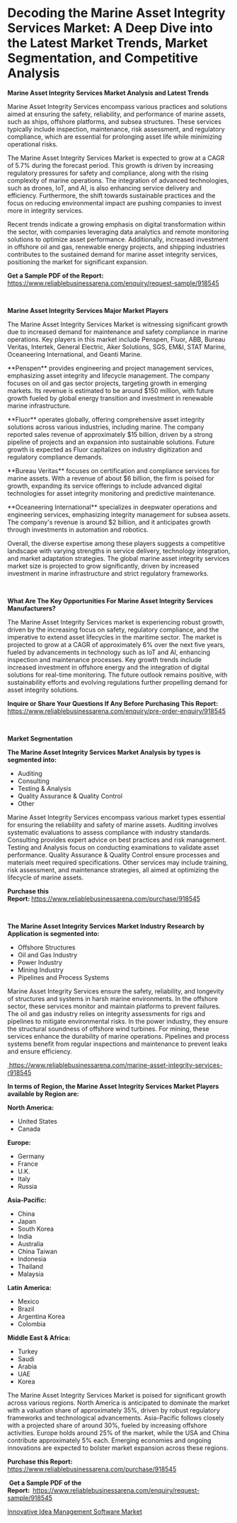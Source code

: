 <p><h1>Decoding the Marine Asset Integrity Services Market: A Deep Dive into the Latest Market Trends, Market Segmentation, and Competitive Analysis</h1></p><p><strong>Marine Asset Integrity Services Market Analysis and Latest Trends</strong></p>
<p><p>Marine Asset Integrity Services encompass various practices and solutions aimed at ensuring the safety, reliability, and performance of marine assets, such as ships, offshore platforms, and subsea structures. These services typically include inspection, maintenance, risk assessment, and regulatory compliance, which are essential for prolonging asset life while minimizing operational risks.</p><p>The Marine Asset Integrity Services Market is expected to grow at a CAGR of 5.7% during the forecast period. This growth is driven by increasing regulatory pressures for safety and compliance, along with the rising complexity of marine operations. The integration of advanced technologies, such as drones, IoT, and AI, is also enhancing service delivery and efficiency. Furthermore, the shift towards sustainable practices and the focus on reducing environmental impact are pushing companies to invest more in integrity services.</p><p>Recent trends indicate a growing emphasis on digital transformation within the sector, with companies leveraging data analytics and remote monitoring solutions to optimize asset performance. Additionally, increased investment in offshore oil and gas, renewable energy projects, and shipping industries contributes to the sustained demand for marine asset integrity services, positioning the market for significant expansion.</p></p>
<p><strong>Get a Sample PDF of the Report:&nbsp;</strong> <a href="https://www.reliablebusinessarena.com/enquiry/request-sample/918545?utm_campaign=2294&utm_medium=2&utm_source=Github&utm_content=ia&utm_term=07032025&utm_id=marine-asset-integrity-services">https://www.reliablebusinessarena.com/enquiry/request-sample/918545</a></p>
<p>&nbsp;</p>
<p><strong>Marine Asset Integrity Services Major Market Players</strong></p>
<p><p>The Marine Asset Integrity Services Market is witnessing significant growth due to increased demand for maintenance and safety compliance in marine operations. Key players in this market include Penspen, Fluor, ABB, Bureau Veritas, Intertek, General Electric, Aker Solutions, SGS, EM&I, STAT Marine, Oceaneering International, and Geanti Marine.</p><p>**Penspen** provides engineering and project management services, emphasizing asset integrity and lifecycle management. The company focuses on oil and gas sector projects, targeting growth in emerging markets. Its revenue is estimated to be around $150 million, with future growth fueled by global energy transition and investment in renewable marine infrastructure.</p><p>**Fluor** operates globally, offering comprehensive asset integrity solutions across various industries, including marine. The company reported sales revenue of approximately $15 billion, driven by a strong pipeline of projects and an expansion into sustainable solutions. Future growth is expected as Fluor capitalizes on industry digitization and regulatory compliance demands.</p><p>**Bureau Veritas** focuses on certification and compliance services for marine assets. With a revenue of about $6 billion, the firm is poised for growth, expanding its service offerings to include advanced digital technologies for asset integrity monitoring and predictive maintenance.</p><p>**Oceaneering International** specializes in deepwater operations and engineering services, emphasizing integrity management for subsea assets. The company's revenue is around $2 billion, and it anticipates growth through investments in automation and robotics.</p><p>Overall, the diverse expertise among these players suggests a competitive landscape with varying strengths in service delivery, technology integration, and market adaptation strategies. The global marine asset integrity services market size is projected to grow significantly, driven by increased investment in marine infrastructure and strict regulatory frameworks.</p></p>
<p>&nbsp;</p>
<p><strong>What Are The Key Opportunities For Marine Asset Integrity Services Manufacturers?</strong></p>
<p><p>The Marine Asset Integrity Services market is experiencing robust growth, driven by the increasing focus on safety, regulatory compliance, and the imperative to extend asset lifecycles in the maritime sector. The market is projected to grow at a CAGR of approximately 6% over the next five years, fueled by advancements in technology such as IoT and AI, enhancing inspection and maintenance processes. Key growth trends include increased investment in offshore energy and the integration of digital solutions for real-time monitoring. The future outlook remains positive, with sustainability efforts and evolving regulations further propelling demand for asset integrity solutions.</p></p>
<p><strong>Inquire or Share Your Questions If Any Before Purchasing This Report:</strong> <a href="https://www.reliablebusinessarena.com/enquiry/pre-order-enquiry/918545?utm_campaign=2294&utm_medium=2&utm_source=Github&utm_content=ia&utm_term=07032025&utm_id=marine-asset-integrity-services">https://www.reliablebusinessarena.com/enquiry/pre-order-enquiry/918545</a></p>
<p>&nbsp;</p>
<p><strong>Market Segmentation</strong></p>
<p><strong>The Marine Asset Integrity Services Market Analysis by types is segmented into:</strong></p>
<p><ul><li>Auditing</li><li>Consulting</li><li>Testing & Analysis</li><li>Quality Assurance & Quality Control</li><li>Other</li></ul></p>
<p><p>Marine Asset Integrity Services encompass various market types essential for ensuring the reliability and safety of marine assets. Auditing involves systematic evaluations to assess compliance with industry standards. Consulting provides expert advice on best practices and risk management. Testing and Analysis focus on conducting examinations to validate asset performance. Quality Assurance & Quality Control ensure processes and materials meet required specifications. Other services may include training, risk assessment, and maintenance strategies, all aimed at optimizing the lifecycle of marine assets.</p></p>
<p><strong>Purchase this Report:&nbsp;</strong><a href="https://www.reliablebusinessarena.com/purchase/918545?utm_campaign=2294&utm_medium=2&utm_source=Github&utm_content=ia&utm_term=07032025&utm_id=marine-asset-integrity-services">https://www.reliablebusinessarena.com/purchase/918545</a></p>
<p>&nbsp;</p>
<p><strong>The Marine Asset Integrity Services Market Industry Research by Application is segmented into:</strong></p>
<p><ul><li>Offshore Structures</li><li>Oil and Gas Industry</li><li>Power Industry</li><li>Mining Industry</li><li>Pipelines and Process Systems</li></ul></p>
<p><p>Marine Asset Integrity Services ensure the safety, reliability, and longevity of structures and systems in harsh marine environments. In the offshore sector, these services monitor and maintain platforms to prevent failures. The oil and gas industry relies on integrity assessments for rigs and pipelines to mitigate environmental risks. In the power industry, they ensure the structural soundness of offshore wind turbines. For mining, these services enhance the durability of marine operations. Pipelines and process systems benefit from regular inspections and maintenance to prevent leaks and ensure efficiency.</p></p>
<p><a href="https://www.reliablebusinessarena.com/marine-asset-integrity-services-r918545?utm_campaign=2294&utm_medium=2&utm_source=Github&utm_content=ia&utm_term=07032025&utm_id=marine-asset-integrity-services">&nbsp;https://www.reliablebusinessarena.com/marine-asset-integrity-services-r918545</a></p>
<p><strong>In terms of Region, the Marine Asset Integrity Services Market Players available by Region are:</strong></p>
<p>
    <p> <strong> North America: </strong>
        <ul>
            <li>United States</li>
            <li>Canada</li>
        </ul>
        </p> 
    <p> <strong> Europe: </strong>
        <ul>
            <li>Germany</li>
            <li>France</li>
            <li>U.K.</li>
            <li>Italy</li>
            <li>Russia</li>
        </ul>
        </p> 
    <p> <strong> Asia-Pacific: </strong>
        <ul>
            <li>China</li>
            <li>Japan</li>
            <li>South Korea</li>
            <li>India</li>
            <li>Australia</li>
            <li>China Taiwan</li>
            <li>Indonesia</li>
            <li>Thailand</li>
            <li>Malaysia</li>
        </ul>
        </p> 
    <p> <strong> Latin America: </strong>
        <ul>
            <li>Mexico</li>
            <li>Brazil</li>
            <li>Argentina Korea</li>
            <li>Colombia</li>
        </ul>
        </p> 
    <p> <strong> Middle East & Africa: </strong>
        <ul>
            <li>Turkey</li>
            <li>Saudi</li>
            <li>Arabia</li>
            <li>UAE</li>
            <li>Korea</li>
        </ul>
    </p>
    </p>
<p><p>The Marine Asset Integrity Services Market is poised for significant growth across various regions. North America is anticipated to dominate the market with a valuation share of approximately 35%, driven by robust regulatory frameworks and technological advancements. Asia-Pacific follows closely with a projected share of around 30%, fueled by increasing offshore activities. Europe holds around 25% of the market, while the USA and China contribute approximately 5% each. Emerging economies and ongoing innovations are expected to bolster market expansion across these regions.</p></p>
<p><strong>Purchase this Report: </strong><a href="https://www.reliablebusinessarena.com/purchase/918545?utm_campaign=2294&utm_medium=2&utm_source=Github&utm_content=ia&utm_term=07032025&utm_id=marine-asset-integrity-services">https://www.reliablebusinessarena.com/purchase/918545</a></p>
<p>&nbsp;<strong>Get a Sample PDF of the Report:&nbsp;&nbsp;</strong><a href="https://www.reliablebusinessarena.com/enquiry/request-sample/918545?utm_campaign=2294&utm_medium=2&utm_source=Github&utm_content=ia&utm_term=07032025&utm_id=marine-asset-integrity-services">https://www.reliablebusinessarena.com/enquiry/request-sample/918545</a></p>
<p><strong></strong></p>
<p><p><a href="https://github.com/rodinayygacklezi/Market-Research-Report-List-1/blob/main/innovative-idea-management-software-market.md?utm_campaign=2294&utm_medium=2&utm_source=Github&utm_content=ia&utm_term=07032025&utm_id=marine-asset-integrity-services">Innovative Idea Management Software Market</a></p></p>